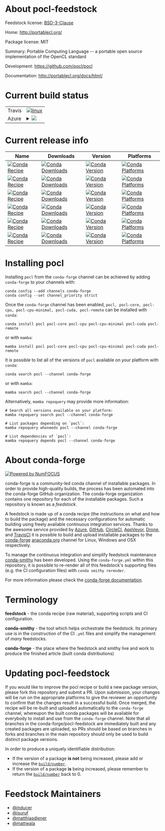 About pocl-feedstock
====================

Feedstock license: [BSD-3-Clause](https://github.com/conda-forge/pocl-feedstock/blob/main/LICENSE.txt)

Home: http://portablecl.org/

Package license: MIT

Summary: Portable Computing Language -- a portable open source implementation of the OpenCL standard

Development: https://github.com/pocl/pocl

Documentation: http://portablecl.org/docs/html/

Current build status
====================


<table><tr>
    <td>Travis</td>
    <td>
      <a href="https://app.travis-ci.com/conda-forge/pocl-feedstock">
        <img alt="linux" src="https://img.shields.io/travis/com/conda-forge/pocl-feedstock/main.svg?label=Linux">
      </a>
    </td>
  </tr>
    
  <tr>
    <td>Azure</td>
    <td>
      <details>
        <summary>
          <a href="https://dev.azure.com/conda-forge/feedstock-builds/_build/latest?definitionId=794&branchName=main">
            <img src="https://dev.azure.com/conda-forge/feedstock-builds/_apis/build/status/pocl-feedstock?branchName=main">
          </a>
        </summary>
        <table>
          <thead><tr><th>Variant</th><th>Status</th></tr></thead>
          <tbody><tr>
              <td>linux_64_libhwloc2</td>
              <td>
                <a href="https://dev.azure.com/conda-forge/feedstock-builds/_build/latest?definitionId=794&branchName=main">
                  <img src="https://dev.azure.com/conda-forge/feedstock-builds/_apis/build/status/pocl-feedstock?branchName=main&jobName=linux&configuration=linux%20linux_64_libhwloc2" alt="variant">
                </a>
              </td>
            </tr><tr>
              <td>linux_64_libhwloc2.11.1</td>
              <td>
                <a href="https://dev.azure.com/conda-forge/feedstock-builds/_build/latest?definitionId=794&branchName=main">
                  <img src="https://dev.azure.com/conda-forge/feedstock-builds/_apis/build/status/pocl-feedstock?branchName=main&jobName=linux&configuration=linux%20linux_64_libhwloc2.11.1" alt="variant">
                </a>
              </td>
            </tr><tr>
              <td>linux_aarch64_libhwloc2</td>
              <td>
                <a href="https://dev.azure.com/conda-forge/feedstock-builds/_build/latest?definitionId=794&branchName=main">
                  <img src="https://dev.azure.com/conda-forge/feedstock-builds/_apis/build/status/pocl-feedstock?branchName=main&jobName=linux&configuration=linux%20linux_aarch64_libhwloc2" alt="variant">
                </a>
              </td>
            </tr><tr>
              <td>linux_aarch64_libhwloc2.11.1</td>
              <td>
                <a href="https://dev.azure.com/conda-forge/feedstock-builds/_build/latest?definitionId=794&branchName=main">
                  <img src="https://dev.azure.com/conda-forge/feedstock-builds/_apis/build/status/pocl-feedstock?branchName=main&jobName=linux&configuration=linux%20linux_aarch64_libhwloc2.11.1" alt="variant">
                </a>
              </td>
            </tr><tr>
              <td>linux_ppc64le_libhwloc2</td>
              <td>
                <a href="https://dev.azure.com/conda-forge/feedstock-builds/_build/latest?definitionId=794&branchName=main">
                  <img src="https://dev.azure.com/conda-forge/feedstock-builds/_apis/build/status/pocl-feedstock?branchName=main&jobName=linux&configuration=linux%20linux_ppc64le_libhwloc2" alt="variant">
                </a>
              </td>
            </tr><tr>
              <td>linux_ppc64le_libhwloc2.11.1</td>
              <td>
                <a href="https://dev.azure.com/conda-forge/feedstock-builds/_build/latest?definitionId=794&branchName=main">
                  <img src="https://dev.azure.com/conda-forge/feedstock-builds/_apis/build/status/pocl-feedstock?branchName=main&jobName=linux&configuration=linux%20linux_ppc64le_libhwloc2.11.1" alt="variant">
                </a>
              </td>
            </tr><tr>
              <td>osx_64_libhwloc2</td>
              <td>
                <a href="https://dev.azure.com/conda-forge/feedstock-builds/_build/latest?definitionId=794&branchName=main">
                  <img src="https://dev.azure.com/conda-forge/feedstock-builds/_apis/build/status/pocl-feedstock?branchName=main&jobName=osx&configuration=osx%20osx_64_libhwloc2" alt="variant">
                </a>
              </td>
            </tr><tr>
              <td>osx_64_libhwloc2.11.1</td>
              <td>
                <a href="https://dev.azure.com/conda-forge/feedstock-builds/_build/latest?definitionId=794&branchName=main">
                  <img src="https://dev.azure.com/conda-forge/feedstock-builds/_apis/build/status/pocl-feedstock?branchName=main&jobName=osx&configuration=osx%20osx_64_libhwloc2.11.1" alt="variant">
                </a>
              </td>
            </tr><tr>
              <td>osx_arm64</td>
              <td>
                <a href="https://dev.azure.com/conda-forge/feedstock-builds/_build/latest?definitionId=794&branchName=main">
                  <img src="https://dev.azure.com/conda-forge/feedstock-builds/_apis/build/status/pocl-feedstock?branchName=main&jobName=osx&configuration=osx%20osx_arm64_" alt="variant">
                </a>
              </td>
            </tr>
          </tbody>
        </table>
      </details>
    </td>
  </tr>
</table>

Current release info
====================

| Name | Downloads | Version | Platforms |
| --- | --- | --- | --- |
| [![Conda Recipe](https://img.shields.io/badge/recipe-pocl-green.svg)](https://anaconda.org/conda-forge/pocl) | [![Conda Downloads](https://img.shields.io/conda/dn/conda-forge/pocl.svg)](https://anaconda.org/conda-forge/pocl) | [![Conda Version](https://img.shields.io/conda/vn/conda-forge/pocl.svg)](https://anaconda.org/conda-forge/pocl) | [![Conda Platforms](https://img.shields.io/conda/pn/conda-forge/pocl.svg)](https://anaconda.org/conda-forge/pocl) |
| [![Conda Recipe](https://img.shields.io/badge/recipe-pocl--core-green.svg)](https://anaconda.org/conda-forge/pocl-core) | [![Conda Downloads](https://img.shields.io/conda/dn/conda-forge/pocl-core.svg)](https://anaconda.org/conda-forge/pocl-core) | [![Conda Version](https://img.shields.io/conda/vn/conda-forge/pocl-core.svg)](https://anaconda.org/conda-forge/pocl-core) | [![Conda Platforms](https://img.shields.io/conda/pn/conda-forge/pocl-core.svg)](https://anaconda.org/conda-forge/pocl-core) |
| [![Conda Recipe](https://img.shields.io/badge/recipe-pocl--cpu-green.svg)](https://anaconda.org/conda-forge/pocl-cpu) | [![Conda Downloads](https://img.shields.io/conda/dn/conda-forge/pocl-cpu.svg)](https://anaconda.org/conda-forge/pocl-cpu) | [![Conda Version](https://img.shields.io/conda/vn/conda-forge/pocl-cpu.svg)](https://anaconda.org/conda-forge/pocl-cpu) | [![Conda Platforms](https://img.shields.io/conda/pn/conda-forge/pocl-cpu.svg)](https://anaconda.org/conda-forge/pocl-cpu) |
| [![Conda Recipe](https://img.shields.io/badge/recipe-pocl--cpu--minimal-green.svg)](https://anaconda.org/conda-forge/pocl-cpu-minimal) | [![Conda Downloads](https://img.shields.io/conda/dn/conda-forge/pocl-cpu-minimal.svg)](https://anaconda.org/conda-forge/pocl-cpu-minimal) | [![Conda Version](https://img.shields.io/conda/vn/conda-forge/pocl-cpu-minimal.svg)](https://anaconda.org/conda-forge/pocl-cpu-minimal) | [![Conda Platforms](https://img.shields.io/conda/pn/conda-forge/pocl-cpu-minimal.svg)](https://anaconda.org/conda-forge/pocl-cpu-minimal) |
| [![Conda Recipe](https://img.shields.io/badge/recipe-pocl--cuda-green.svg)](https://anaconda.org/conda-forge/pocl-cuda) | [![Conda Downloads](https://img.shields.io/conda/dn/conda-forge/pocl-cuda.svg)](https://anaconda.org/conda-forge/pocl-cuda) | [![Conda Version](https://img.shields.io/conda/vn/conda-forge/pocl-cuda.svg)](https://anaconda.org/conda-forge/pocl-cuda) | [![Conda Platforms](https://img.shields.io/conda/pn/conda-forge/pocl-cuda.svg)](https://anaconda.org/conda-forge/pocl-cuda) |
| [![Conda Recipe](https://img.shields.io/badge/recipe-pocl--remote-green.svg)](https://anaconda.org/conda-forge/pocl-remote) | [![Conda Downloads](https://img.shields.io/conda/dn/conda-forge/pocl-remote.svg)](https://anaconda.org/conda-forge/pocl-remote) | [![Conda Version](https://img.shields.io/conda/vn/conda-forge/pocl-remote.svg)](https://anaconda.org/conda-forge/pocl-remote) | [![Conda Platforms](https://img.shields.io/conda/pn/conda-forge/pocl-remote.svg)](https://anaconda.org/conda-forge/pocl-remote) |

Installing pocl
===============

Installing `pocl` from the `conda-forge` channel can be achieved by adding `conda-forge` to your channels with:

```
conda config --add channels conda-forge
conda config --set channel_priority strict
```

Once the `conda-forge` channel has been enabled, `pocl, pocl-core, pocl-cpu, pocl-cpu-minimal, pocl-cuda, pocl-remote` can be installed with `conda`:

```
conda install pocl pocl-core pocl-cpu pocl-cpu-minimal pocl-cuda pocl-remote
```

or with `mamba`:

```
mamba install pocl pocl-core pocl-cpu pocl-cpu-minimal pocl-cuda pocl-remote
```

It is possible to list all of the versions of `pocl` available on your platform with `conda`:

```
conda search pocl --channel conda-forge
```

or with `mamba`:

```
mamba search pocl --channel conda-forge
```

Alternatively, `mamba repoquery` may provide more information:

```
# Search all versions available on your platform:
mamba repoquery search pocl --channel conda-forge

# List packages depending on `pocl`:
mamba repoquery whoneeds pocl --channel conda-forge

# List dependencies of `pocl`:
mamba repoquery depends pocl --channel conda-forge
```


About conda-forge
=================

[![Powered by
NumFOCUS](https://img.shields.io/badge/powered%20by-NumFOCUS-orange.svg?style=flat&colorA=E1523D&colorB=007D8A)](https://numfocus.org)

conda-forge is a community-led conda channel of installable packages.
In order to provide high-quality builds, the process has been automated into the
conda-forge GitHub organization. The conda-forge organization contains one repository
for each of the installable packages. Such a repository is known as a *feedstock*.

A feedstock is made up of a conda recipe (the instructions on what and how to build
the package) and the necessary configurations for automatic building using freely
available continuous integration services. Thanks to the awesome service provided by
[Azure](https://azure.microsoft.com/en-us/services/devops/), [GitHub](https://github.com/),
[CircleCI](https://circleci.com/), [AppVeyor](https://www.appveyor.com/),
[Drone](https://cloud.drone.io/welcome), and [TravisCI](https://travis-ci.com/)
it is possible to build and upload installable packages to the
[conda-forge](https://anaconda.org/conda-forge) [anaconda.org](https://anaconda.org/)
channel for Linux, Windows and OSX respectively.

To manage the continuous integration and simplify feedstock maintenance
[conda-smithy](https://github.com/conda-forge/conda-smithy) has been developed.
Using the ``conda-forge.yml`` within this repository, it is possible to re-render all of
this feedstock's supporting files (e.g. the CI configuration files) with ``conda smithy rerender``.

For more information please check the [conda-forge documentation](https://conda-forge.org/docs/).

Terminology
===========

**feedstock** - the conda recipe (raw material), supporting scripts and CI configuration.

**conda-smithy** - the tool which helps orchestrate the feedstock.
                   Its primary use is in the construction of the CI ``.yml`` files
                   and simplify the management of *many* feedstocks.

**conda-forge** - the place where the feedstock and smithy live and work to
                  produce the finished article (built conda distributions)


Updating pocl-feedstock
=======================

If you would like to improve the pocl recipe or build a new
package version, please fork this repository and submit a PR. Upon submission,
your changes will be run on the appropriate platforms to give the reviewer an
opportunity to confirm that the changes result in a successful build. Once
merged, the recipe will be re-built and uploaded automatically to the
`conda-forge` channel, whereupon the built conda packages will be available for
everybody to install and use from the `conda-forge` channel.
Note that all branches in the conda-forge/pocl-feedstock are
immediately built and any created packages are uploaded, so PRs should be based
on branches in forks and branches in the main repository should only be used to
build distinct package versions.

In order to produce a uniquely identifiable distribution:
 * If the version of a package **is not** being increased, please add or increase
   the [``build/number``](https://docs.conda.io/projects/conda-build/en/latest/resources/define-metadata.html#build-number-and-string).
 * If the version of a package **is** being increased, please remember to return
   the [``build/number``](https://docs.conda.io/projects/conda-build/en/latest/resources/define-metadata.html#build-number-and-string)
   back to 0.

Feedstock Maintainers
=====================

* [@inducer](https://github.com/inducer/)
* [@isuruf](https://github.com/isuruf/)
* [@matthiasdiener](https://github.com/matthiasdiener/)
* [@mattwala](https://github.com/mattwala/)

